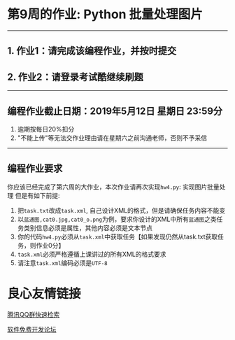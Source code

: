 # 第9周的作业: Python 批量处理图片
----------------------------------------------------
## 1. 作业1：请完成该编程作业，并按时提交
## 2. 作业2：请登录考试酷继续刷题
----------------------------------------------------
## 编程作业截止日期：2019年5月12日 星期日 23:59分
1. 逾期按每日20%扣分
2. "不能上传"等无法交作业理由请在星期六之前沟通老师，否则不予采信

----------------------------------------------------
## 编程作业要求
你应该已经完成了第六周的大作业，本次作业请再次实现`hw4.py`: 实现图片批量处理
但是有如下前提:
1. 把`task.txt`改成`task.xml`, 自己设计XML的格式，但是请确保任务内容不能变
2. 以`蓝通图,cat0.jpg,cat0_o.png`为例，要求你设计的XML中所有`蓝通图`之类任务类别信息必须是属性，其他内容必须是文本节点
3. 你的代码`hw4.py`必须从`task.xml`中获取任务【如果发现仍然从task.txt获取任务，则作业0分】
4. `task.xml`必须严格遵循上课讲过的所有XML的格式要求
5. 请注意`task.xml`编码必须是`UTF-8`


 # 良心友情链接

[腾讯QQ群快速检索](http://u.720life.cn/s/8cf73f7c)

[软件免费开发论坛](http://u.720life.cn/s/bbb01dc0)
